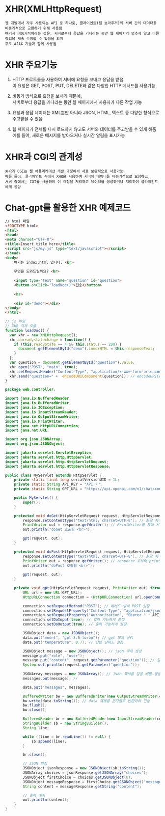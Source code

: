 # XHR(XMLHttpRequest)
    웹 개발에서 자주 사용되는 API 중 하나로, 클라이언트(웹 브라우저)와 서버 간의 데이터를 비동기적으로 교환하기 위해 사용됨 
    여기서 비동기적이라는 것은, 서버로부터 응답을 기다리는 동안 웹 페이지가 멈추지 않고 다른 작업을 계속 수행할 수 있음을 의미
    주로 AJAX 기술과 함께 사용됨

# XHR 주요기능
  1. HTTP 프로토콜을 사용하여 서버에 요청을 보내고 응답을 받음 <br>
     이 요청은 GET, POST, PUT, DELETE와 같은 다양한 HTTP 메서드를 사용가능

  2. 비동기 방식으로 요청을 보내기 때문에, <br>
     서버로부터 응답을 기다리는 동안 웹 페이지에서 사용자가 다른 작업 가능

  3. 요청과 응답 데이터는 XML뿐만 아니라 JSON, HTML, 텍스트 등 다양한 형식으로 주고받을 수 있음

  4. 웹 페이지가 전체를 다시 로드하지 않고도 서버와 데이터를 주고받을 수 있게 해줌 <br>
     예를 들어, 새로운 메시지를 받아오거나 실시간 알림을 표시가능

# XHR과 CGI의 관계성
    XHR과 CGI는 웹 애플리케이션 개발 과정에서 서로 보완적으로 사용가능
    예를 들어, 클라이언트 측에서 XHR을 사용하여 서버에 데이터를 비동기적으로 요청하고, 
    서버 측에서는 CGI를 사용하여 이 요청을 처리하고 데이터를 생성하거나 처리하여 클라이언트에게 응답   

# Chat-gpt를 활용한 XHR 예제코드
```html
// html 파일
<!DOCTYPE html>
<html>
<head>
<meta charset="UTF-8">
<title>Insert title here</title>
<script src="js/my.js" type="text/javascript"></script>
</head>
<body>
	여기는 index.html 입니다. <br>
	
	무엇을 도와드릴까요? <br>
	
    <input type="text" name="question" id="question">
    <button onClick="loadDoc()">전송</button>
	
	<hr>
	
	<div id="demo"></div>
</body>
</html>
```

```javascript
// js 파일
// XHR 객체 호출
function loadDoc() {
  var xhr = new XMLHttpRequest();
  xhr.onreadystatechange = function() {
    if (this.readyState == 4 && this.status == 200) {
      document.getElementById("demo").innerHTML = this.responseText;
    }
  };
  var question = document.getElementById("question").value;
  xhr.open("POST", "main", true);
  xhr.setRequestHeader("Content-Type", "application/x-www-form-urlencoded"); // 폼 데이터를 인코딩한 형식을 사용
  xhr.send("question=" +  encodeURIComponent(question)); // encodeURIComponent 함수를 사용하여 데이터를 URL-safe하게 인코딩
}
```
    
``` java
package web.controller;

import java.io.BufferedReader;
import java.io.BufferedWriter;
import java.io.IOException;
import java.io.InputStreamReader;
import java.io.OutputStreamWriter;
import java.io.PrintWriter;
import java.net.HttpURLConnection;
import java.net.URL;

import org.json.JSONArray;
import org.json.JSONObject;

import jakarta.servlet.ServletException;
import jakarta.servlet.http.HttpServlet;
import jakarta.servlet.http.HttpServletRequest;
import jakarta.servlet.http.HttpServletResponse;

public class MyServlet extends HttpServlet {
    private static final long serialVersionUID = 1L;
    private static String API_KEY = "API 키";
    private static String GPT_URL = "https://api.openai.com/v1/chat/completions";

    public MyServlet() {
        super();
    }

    protected void doGet(HttpServletRequest request, HttpServletResponse response) throws ServletException, IOException {
        response.setContentType("text/html; charset=UTF-8"); // 한글 처리
        PrintWriter out = response.getWriter(); // PrintWriter를 통해 서블릿이 클라이언트(웹브라우저)로 데이터 전송
        out.println("doGet 호출됨 <br>");

        gpt(request, out);
    }

    protected void doPost(HttpServletRequest request, HttpServletResponse response) throws ServletException, IOException {
        response.setContentType("text/html; charset=UTF-8"); // 한글 처리
        PrintWriter out = response.getWriter(); // response 로부터 printerWriter 객체를 가져와 서블릿이 클라이언트(웹브라우저)로 데이터 전송
        out.println("doPost 호출됨 <br>");
        
        gpt(request, out);
    }

    private void gpt(HttpServletRequest request, PrintWriter out) throws IOException {
        URL url = new URL(GPT_URL);
        HttpURLConnection connection = (HttpURLConnection) url.openConnection();

        connection.setRequestMethod("POST"); // 메서드 방식 POST 설정
        connection.setRequestProperty("Content-Type", "application/json"); // json 데이터 타입 설정
        connection.setRequestProperty("Authorization", "Bearer " + API_KEY);
        connection.setDoInput(true); // 입력 가능하게 설정
        connection.setDoOutput(true); // 출력 가능하게 설정

        JSONObject data = new JSONObject();
        data.put("model", "gpt-3.5-turbo"); // gpt 모델 설정
        data.put("temperature", 0.7); // 답변 정확도 설정

        JSONObject message = new JSONObject(); // json 객체 생성
        message.put("role", "user");
        message.put("content", request.getParameter("question")); // 질문 내용 작성
        System.out.println(request.getParameter("question"));
        
        JSONArray messages = new JSONArray(); // Json 객체를 담을 배열 생성
        messages.put(message); // 

        data.put("messages", messages);

        BufferedWriter bw = new BufferedWriter(new OutputStreamWriter(connection.getOutputStream()));
        bw.write(data.toString()); // data 객체를 문자열로 변환하여 전송
        bw.flush();
        bw.close();

        BufferedReader br = new BufferedReader(new InputStreamReader(connection.getInputStream()));
        StringBuilder sb = new StringBuilder();
        String line;

        while ((line = br.readLine()) != null) {
            sb.append(line);
        }

        br.close();

        // JSON 파싱
        JSONObject jsonResponse = new JSONObject(sb.toString());
        JSONArray choices = jsonResponse.getJSONArray("choices");
        JSONObject firstChoice = choices.getJSONObject(0);
        JSONObject messageResponse = firstChoice.getJSONObject("message");
        String content = messageResponse.getString("content");

        // 출력 예시
        out.println(content);
    }
}
```
